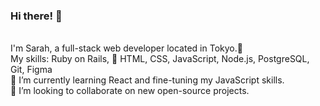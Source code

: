 <h3> Hi there! 👋 </h3> <br>
I'm Sarah, a full-stack web developer located in Tokyo.🗼<br>
My skills: Ruby on Rails, 💎 HTML, CSS, JavaScript, Node.js, PostgreSQL, Git, Figma <br>
🌱 I’m currently learning React and fine-tuning my JavaScript skills. <br>
👯 I’m looking to collaborate on new open-source projects.
